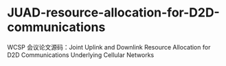 # JUAD-resource-allocation-for-D2D-communications
WCSP 会议论文源码：Joint Uplink and Downlink Resource Allocation for D2D Communications Underlying Cellular Networks
